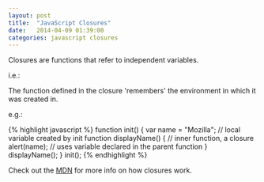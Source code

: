```yaml
---
layout: post
title:  "JavaScript Closures"
date:   2014-04-09 01:39:00
categories: javascript closures
---
```


Closures are functions that refer to independent variables.

i.e.:

The function defined in the closure 'remembers' the environment in which it was created in.

e.g.:

{% highlight javascript %}
function init() {
	var name = "Mozilla";     // local variable created by init
	function displayName() {  // inner function, a closure
		alert(name); 		  // uses variable declared in the parent function
	}
	displayName();
}
init();
{% endhighlight %}


Check out the [MDN][mdn] for more info on how closures work.

[mdn]:    https://developer.mozilla.org/en-US/docs/Web/JavaScript/Guide/Closures
